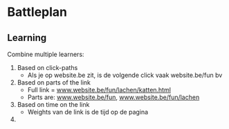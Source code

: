 # Battleplan

## Learning

Combine multiple learners:

1. Based on click-paths
	* Als je op website.be zit, is de volgende click vaak website.be/fun bv
2. Based on parts of the link
	* Full link = www.website.be/fun/lachen/katten.html
	* Parts are: www.website.be/fun, www.website.be/fun/lachen
3. Based on time on the link
	* Weights van de link is de tijd op de pagina
4. 
